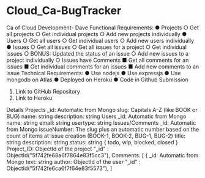 # Cloud_Ca-BugTracker
Ca of Cloud Development- Dave
Functional Requirements:
● Projects
○ Get all projects
○ Get individual projects
○ Add new projects individually
● Users
○ Get all users
○ Get individual users
○ Add new users individually
● Issues
○ Get all issues
○ Get all issues for a project
○ Get individual issues
○ BONUS: Updated the status of an issue
○ Add new issues to a project individually
○ Issues have Comments
■ Get all comments for an issues
■ Get individual comments for an issues
■ Add new comments to an issue
Technical Requirements:
● Use nodejs
● Use expressjs
● Use mongodb on Atlas
● Deployed on Heroku
● Code in Github
Submission
1. Link to GitHub Repository
2. Link to Heroku

Details
Projects
_id: Automatic from Mongo
slug: Capitals A-Z (like BOOK or BUG)
name: string
description: string
Users
_id: Automatic from Mongo
name: string
email: string
usertype: string
Issues/Comments
_id: Automatic from Mongo
issueNumber: The slug plus an automatic number based on the count of items at issue
creation (BOOK-1, BOOK-2, BUG-1, BUG-2)
title: string
description: string
status: string { todo, wip, blocked, closed }
Project_ID: ObjectId of the project "_id" : ObjectId("5f742fe68a6f7864e83f5cc3"),
Comments: [
{
_id: Automatic from Mongo
text: string
author: ObjectId of the user "_id" : ObjectId("5f742fe6ca6f7f64e83f5573"),
]
